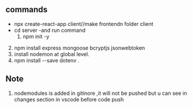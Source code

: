 ## commands
* npx create-react-app client//make frontendn folder client
* cd server -and run command
   1. npm init -y
2. npm install express mongoose bcryptjs jsonwebtoken
3. install nodemon at global level.
4. npm install --save dotenv    <!-- to use process -->. 
## Note
1. nodemodules is added in gitinore ,it will not be pushed but u can see in changes section in vscode before code push